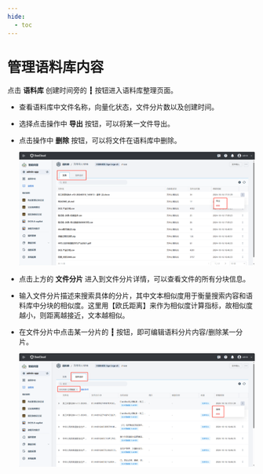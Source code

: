 ```yaml
---
hide:
  - toc
---
```


# 管理语料库内容

点击 **语料库** 创建时间旁的 **┇** 按钮进入语料库整理页面。

- 查看语料库中文件名称，向量化状态，文件分片数以及创建时间。
- 选择点击操作中 **导出** 按钮，可以将某一文件导出。
- 点击操作中 **删除** 按钮，可以将文件在语料库中删除。

    ![语料库01](./images/manage-corpus01.jpg)

- 点击上方的 **文件分片** 进入到文件分片详情，可以查看文件的所有分块信息。
- 输入文件分片描述来搜索具体的分片，其中文本相似度用于衡量搜索内容和语料库中分块的相似度。这里用【欧氏距离】来作为相似度计算指标，故相似度越小，则距离越接近，文本越相似。
- 在文件分片中点击某一分片的 **┇** 按钮，即可编辑语料分片内容/删除某一分片。

    ![语料库02](./images/manage-corpus02.jpg)
